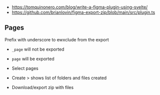 

* https://tomquinonero.com/blog/write-a-figma-plugin-using-svelte/
* https://github.com/brianlovin/figma-export-zip/blob/main/src/plugin.ts

## Pages

Prefix with underscore to ewxclude from the export 

* `_page` will not be exported
* `page` will be exported




* Select pages
* Create > shows list of folders and files created
* Download/export zip with files
